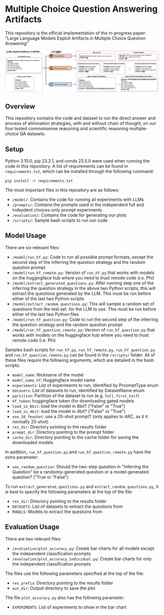 # Multiple Choice Question Answering Artifacts

This repository is the official implementation of the in-progress paper: "Large Language Models Exploit Artifacts in Multiple Choice Question Answering"

<p align="center">
  <img src="/images/figure.png"></img>
</p>

## Overview

This repository contains the code and dataset to run the direct answer and process of elimination strategies, with and without chain of thought, on our four tested commonsense reasoning and scientific reasoning multiple-choice QA datasets.

## Setup

Python 3.10.0, pip 23.2.1, and conda 23.5.0 were used when running the code in this repository. A list of requirements can be found in `requirements.txt`, which can be installed through the following command:
```
pip install -r requirements.txt 
```

The most important files in this repository are as follows:
* `/model/`: Contains the code for running all experiments with LLMs
* `/prompts/`: Contains the prompts used in the independent full and indepdent choices-only prompt experiments
* `/evaluation/`: Contains the code for generating our plots
* `/scripts/`: Sample bash scripts to run our code

## Model Usage

There are six relevant files:
* `/model/run_hf.py`: Code to run all possible prompt formats, except the second step of the inferring the question strategy and the random question prompt
* `/model/run_hf_remote.py`: Version of `run_hf.py` that works with models on the huggingface hub where you need to trust remote code (i.e. Phi)
* `/model/extract_generated_questions.py`: After running step one of the inferring the question strategy in the above two Python scripts, this will extract the questions generated by the LLM. This must be run before either of the last two Python scripts
* `/model/extract_random_questions.py`: This will sample a random set of questions from the test set. for the LLM to use. This must be run before either of the last two Python files
* `/model/run_hf_question.py`: Code to run the second step of the inferring the question strategy and the random question prompt
* `/model/run_hf_question_remote.py`: Version of `run_hf_question.py` that works with models on the huggingface hub where you need to trust remote code (i.e. Phi)

Samples bash scripts for `run_hf.py`, `run_hf_remote.py`, `run_hf_question.py` and `run_hf_question_remote.py` can be found in the `/scripts/` folder. All of these files require the following arguments, which are detailed in the bash scripts:
- `model_name`: Nickname of the model
- `model_name_hf`: Huggingface model name
- `experiments`: List of experiments to run, identified by ProomptType enum
- `datasets`: List of datasets to run, identified by DatasetName enum
- `partition`: Partition of the dataset to run (e.g. `full`, `first_half`)
- `hf_token`:  huggingface token (for downloading gated models
- `load_in_8bit`: load the model in 8bit? ("False" or "True")
- `load_in_4bit`: load the model in 4bit? ("False" or "True")
- `use_20_fewshot`: use a 20-shot prompt? (only applies to ARC, as it it normally 25-shot)
- `res_dir`: Directory pointing to the results folder
- `prompt_dir`: Directory pointing to the prompt folder
- `cache_dir`: Directory pointing to the cache folder for saving the downloaded models

In addition, `run_hf_question.py` and `run_hf_question_remote.py` have the extra parameter:
- `use_random_question`: Should the two-step question in "Inferring the Question" be a randomly-generated question or a model-generated question? ("True or "False")

To run `extract_generated_questions.py` and `extract_random_questions.py`, it is best to specify the following parameters at the top of the file:
- `res_dir`: Directory pointing to the results folder
- `DATASETS`: List of datasets to extract the questions from
- `MODELS`: Models to extract the questions from

## Evaluation Usage

There are two relevant files:
* `/evaluation/plot_accuracy.py`: Create bar charts for all models except the independent classification prompts
* `/evaluation/plot_accuracy_individual.py`: Create bar charts for only the independent classification prompts

The files use the following parameters specified at the top of the file:
- `res_prefix`: Directory pointing to the results folder
- `out_dir`: Output directory to save the plot

The file `plot_accuracy.py` also has the following parameter:
- `EXPERIMENTS`: List of experiments to show in the bar chart
